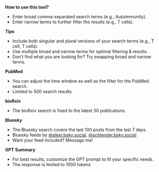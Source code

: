 **How to use this tool?**

- Enter broad comma-separated search terms (e.g., Autoimmunity).
- Enter narrow terms to further filter the results (e.g., T cells).

**Tips**    

- Include both singular and plural versions of your search terms (e.g., T cell, T cells).
- Use multiple broad and narrow terms for optimal filtering & results.
- Don't find what you are looking for? Try swapping broad and narrow terms.

**PubMed**  

- You can adjust the time window as well as the filter for the PubMed search.
- Limited to 500 search results.

**bioRxiv** 

- The bioRxiv search is fixed to the latest 30 publications.

**Bluesky** 

- The Bluesky search covers the last 100 posts from the last 7 days.
- Bluesky feeds by [@alexr.bsky.social](https://bsky.app/profile/alexr.bsky.social), [@schlender.bsky.social](https://bsky.app/profile/schlender.bsky.social)
- Want your feed included? Message me!

**GPT Summary** 

- For best results, customize the GPT prompt to fit your specific needs.  
- The response is limited to 1000 tokens
